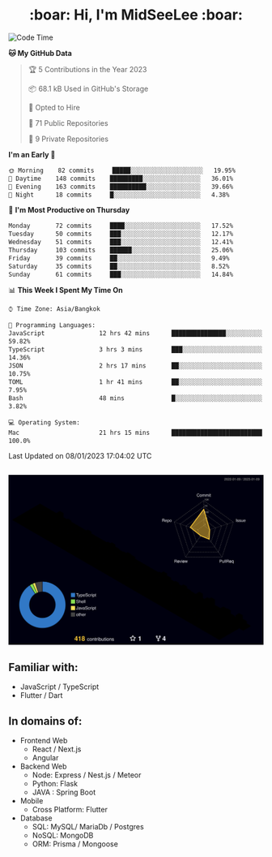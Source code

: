 <h1 align="center"> :boar: Hi, I'm MidSeeLee :boar:</h1>
 
<!--START_SECTION:waka-->
![Code Time](http://img.shields.io/badge/Code%20Time-100%20hrs%2041%20mins-blue)

**🐱 My GitHub Data** 

> 🏆 5 Contributions in the Year 2023
 > 
> 📦 68.1 kB Used in GitHub's Storage 
 > 
> 💼 Opted to Hire
 > 
> 📜 71 Public Repositories 
 > 
> 🔑 9 Private Repositories  
 > 
**I'm an Early 🐤** 

```text
🌞 Morning    82 commits     █████░░░░░░░░░░░░░░░░░░░░   19.95% 
🌆 Daytime    148 commits    █████████░░░░░░░░░░░░░░░░   36.01% 
🌃 Evening    163 commits    ██████████░░░░░░░░░░░░░░░   39.66% 
🌙 Night      18 commits     █░░░░░░░░░░░░░░░░░░░░░░░░   4.38%

```
📅 **I'm Most Productive on Thursday** 

```text
Monday       72 commits     ████░░░░░░░░░░░░░░░░░░░░░   17.52% 
Tuesday      50 commits     ███░░░░░░░░░░░░░░░░░░░░░░   12.17% 
Wednesday    51 commits     ███░░░░░░░░░░░░░░░░░░░░░░   12.41% 
Thursday     103 commits    ██████░░░░░░░░░░░░░░░░░░░   25.06% 
Friday       39 commits     ██░░░░░░░░░░░░░░░░░░░░░░░   9.49% 
Saturday     35 commits     ██░░░░░░░░░░░░░░░░░░░░░░░   8.52% 
Sunday       61 commits     ███░░░░░░░░░░░░░░░░░░░░░░   14.84%

```


📊 **This Week I Spent My Time On** 

```text
⌚︎ Time Zone: Asia/Bangkok

💬 Programming Languages: 
JavaScript               12 hrs 42 mins      ███████████████░░░░░░░░░░   59.82% 
TypeScript               3 hrs 3 mins        ███░░░░░░░░░░░░░░░░░░░░░░   14.36% 
JSON                     2 hrs 17 mins       ██░░░░░░░░░░░░░░░░░░░░░░░   10.75% 
TOML                     1 hr 41 mins        ██░░░░░░░░░░░░░░░░░░░░░░░   7.95% 
Bash                     48 mins             █░░░░░░░░░░░░░░░░░░░░░░░░   3.82%

💻 Operating System: 
Mac                      21 hrs 15 mins      █████████████████████████   100.0%

```


 Last Updated on 08/01/2023 17:04:02 UTC
<!--END_SECTION:waka-->

##

![](./profile-3d-contrib/profile-night-rainbow.svg)

## Familiar with:
- JavaScript / TypeScript
- Flutter / Dart

## In domains of:
- Frontend Web
  - React / Next.js
  - Angular
- Backend Web
  - Node: Express / Nest.js / Meteor
  - Python: Flask
  - JAVA : Spring Boot
- Mobile
  - Cross Platform: Flutter
- Database
  - SQL: MySQL/ MariaDb / Postgres
  - NoSQL: MongoDB
  - ORM: Prisma / Mongoose
